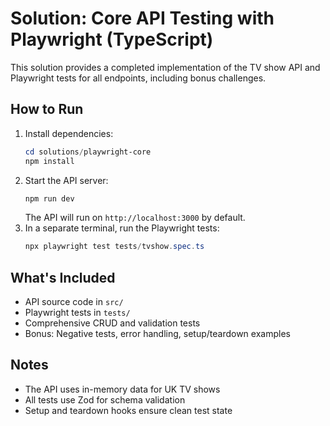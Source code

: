 # Solution: Core API Testing with Playwright (TypeScript)

This solution provides a completed implementation of the TV show API and Playwright tests for all endpoints, including bonus challenges.

## How to Run

1. Install dependencies:
   ```powershell
   cd solutions/playwright-core
   npm install
   ```
2. Start the API server:
   ```powershell
   npm run dev
   ```
   The API will run on `http://localhost:3000` by default.
3. In a separate terminal, run the Playwright tests:
   ```powershell
   npx playwright test tests/tvshow.spec.ts
   ```

## What's Included
- API source code in `src/`
- Playwright tests in `tests/`
- Comprehensive CRUD and validation tests
- Bonus: Negative tests, error handling, setup/teardown examples

## Notes
- The API uses in-memory data for UK TV shows
- All tests use Zod for schema validation
- Setup and teardown hooks ensure clean test state
